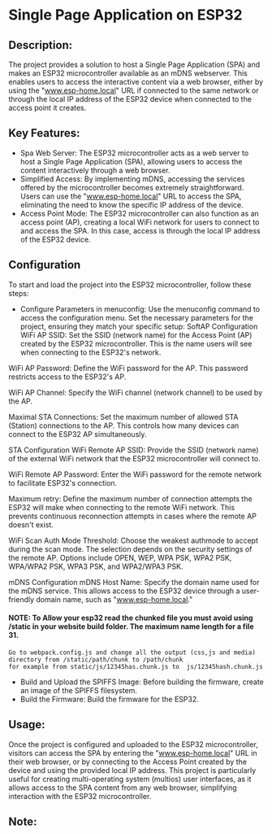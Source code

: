 # Single Page Application on ESP32

## Description:
The  project provides a solution to host a Single Page Application (SPA) and makes an ESP32 microcontroller available as an mDNS webserver. This enables users to access the interactive content via a web browser, either by using the
"www.esp-home.local" URL if connected to the same network or through the local IP address of the ESP32 device when connected to the access point it creates.

## Key Features:

- Spa Web Server: The ESP32 microcontroller acts as a web server to host a Single Page Application (SPA), allowing users to access the content interactively through a web browser.
- Simplified Access: By implementing mDNS, accessing the services offered by the microcontroller becomes extremely straightforward. Users can use the "www.esp-home.local" URL to access the SPA, eliminating the need to know the specific IP address of the device.
- Access Point Mode: The ESP32 microcontroller can also function as an access point (AP), creating a local WiFi network for users to connect to and access the SPA. In this case, access is through the local IP address of the ESP32 device.

## Configuration 
To start and load the project into the ESP32 microcontroller, follow these steps:

- Configure Parameters in menuconfig: Use the menuconfig command to access the configuration menu. Set the necessary parameters for the project, ensuring they match your specific setup:
  SoftAP Configuration
WiFi AP SSID: Set the SSID (network name) for the Access Point (AP) created by the ESP32 microcontroller. This is the name users will see when connecting to the ESP32's network.

WiFi AP Password: Define the WiFi password for the AP. This password restricts access to the ESP32's AP.

WiFi AP Channel: Specify the WiFi channel (network channel) to be used by the AP.

Maximal STA Connections: Set the maximum number of allowed STA (Station) connections to the AP. This controls how many devices can connect to the ESP32 AP simultaneously.

STA Configuration
WiFi Remote AP SSID: Provide the SSID (network name) of the external WiFi network that the ESP32 microcontroller will connect to.

WiFi Remote AP Password: Enter the WiFi password for the remote network to facilitate ESP32's connection.

Maximum retry: Define the maximum number of connection attempts the ESP32 will make when connecting to the remote WiFi network. This prevents continuous reconnection attempts in cases where the remote AP doesn't exist.

WiFi Scan Auth Mode Threshold: Choose the weakest authmode to accept during the scan mode. The selection depends on the security settings of the remote AP. Options include OPEN, WEP, WPA PSK, WPA2 PSK, WPA/WPA2 PSK, WPA3 PSK, and WPA2/WPA3 PSK.

mDNS Configuration
mDNS Host Name: Specify the domain name used for the mDNS service. This allows access to the ESP32 device through a user-friendly domain name, such as "www.esp-home.local."

#### NOTE: To Allow your esp32 read the chunked file you must avoid using /static in your website build folder. The maximum name length for a file 31.
    Go to webpack.config.js and change all the output (css,js and media) directory from /static/path/chunk to /path/chunk
    for example from static/js/12345has.chunk.js to  js/12345hash.chunk.js

- Build and Upload the SPIFFS Image: Before building the firmware, create an image of the SPIFFS filesystem.
- Build the Firmware: Build the firmware for the ESP32.

## Usage:
Once the project is configured and uploaded to the ESP32 microcontroller, visitors can access the SPA by entering the "www.esp-home.local" URL in their web browser, or by connecting to the Access Point created by the device and using the provided local IP address.
This project is particularly useful for creating multi-operating system (multios) user interfaces, as it allows access to the SPA content from any web browser, simplifying interaction with the ESP32 microcontroller.

## Note:

